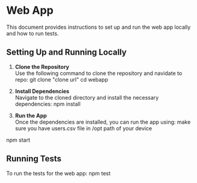 # Web App

This document provides instructions to set up and run the web app locally and how to run tests.

## Setting Up and Running Locally

1. **Clone the Repository**  
   Use the following command to clone the repository and navidate to repo:
    git clone "clone url"
    cd webapp

2. **Install Dependencies**  
Navigate to the cloned directory and install the necessary dependencies:
npm install

3. **Run the App**  
Once the dependencies are installed, you can run the app using:
make sure you have users.csv file in /opt path of your device

npm start

## Running Tests

To run the tests for the web app:
npm test
